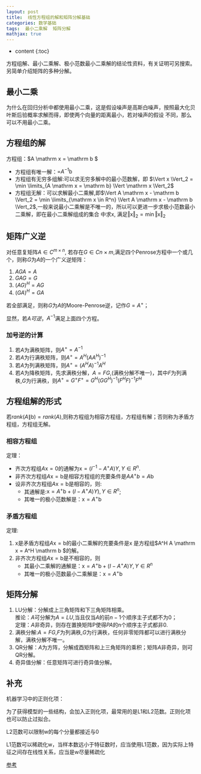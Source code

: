 ```yaml
---
layout: post
title:  线性方程组的解和矩阵分解基础
categories: 数学基础
tags:  最小二乘解  矩阵分解
mathjax: true
---
```


* content
{:toc}

方程组解、最小二乘解、极小范数最小二乘解的结论性资料，有关证明可另搜索。另简单介绍矩阵的多种分解。






## 最小二乘

为什么在回归分析中都使用最小二乘，这是假设噪声是高斯白噪声，按照最大化贝叶斯后验概率求解而得，即使两个向量的距离最小，若对噪声的假设
不同，那么可以不用最小二乘。

## 方程组的解

方程组：$A \mathrm x = \mathrm b $

* 方程组有唯一解：$\mathrm = A^{-1} \mathrm b$
* 方程组有无穷多组解:可以求无穷多解中的最小范数解，即 $\Vert x \Vert_2 = \min \limits_{A \mathrm x = \mathrm b} \Vert \mathrm x \Vert_2$
* 方程组无解：可以求解最小二乘解,即$\Vert A \mathrm x - \mathrm b \Vert_2 = \min \limits_{\mathrm x \in R^n}
\Vert A \mathrm x - \mathrm b \Vert_2$,一般来说最小二乘解是不唯一的，所以可以更进一步求极小范数最小二乘解，即在最小二乘解组成的集合
中求$\mathrm x$, 满足$\Vert \mathrm x \Vert_2 = \min \Vert \mathrm x \Vert_2$

## 矩阵广义逆

对任意复矩阵$A \in C^{m \times n}$, 若存在$G \in C{n \times m}$,满足四个Penrose方程中一个或几个，则称$G$为$A$的一个广义逆矩阵：

1. $AGA = A$
2. $GAG = G$
3. $(AG)^H = AG$
4. $(GA)^H = GA$

若全部满足，则称$G$为$A$的Moore-Penrose逆，记作$G = A^+$；

显然，若$A可逆$，$A^{-1}$满足上面四个方程。

### 加号逆的计算

1. 若$A$为满秩矩阵，则$A^+ = A^{-1}$
2. 若$A$为行满秩矩阵，则$A^+ = A^H(AA^H)^{-1}$
3. 若$A$为列满秩矩阵，则$A^+ = (A^HA)^{-1}A^H$
4. 若$A$为降秩矩阵，先求满秩分解，$A = FG$,(满秩分解不唯一)，其中$F$为列满秩,$G$为行满秩，则$A^+ = G^+F^+=G^H(GG^H)^{-1}(F^HF)^{-1}F^H$

## 方程组解的形式

若$rank(A\|\mathrm b) = rank(A)$,则称方程组为相容方程组，方程组有解；否则称为矛盾方程组，方程组无解。

### 相容方程组

定理：

* 齐次方程组$A \mathrm x = 0$的通解为$\mathrm x = (I^{-1}-A^+ A)Y, Y \in R^n$.
* 非齐次方程组$A\mathrm x = \mathrm b$是相容方程组的充要条件是$AA^+b=A\mathrm b$
* 设非齐次方程组$A\mathrm x = \mathrm b$是相容的，则:
	* 其通解是:$\mathrm x = A^+ \mathrm b + (I-A^+ A)Y), Y \in R^n$;
	* 其唯一的极小范数解是：$\mathrm x = A^+ \mathrm b$
	
### 矛盾方程组

定理:

1. $\mathrm x$是矛盾方程组$A \mathrm x = \mathrm b$的最小二乘解的充要条件是$\mathrm x$ 是方程组$A^H A \mathrm x = A^H \mathrm b $的解。
2. 非齐次方程组$A \mathrm x = \mathrm b$是不相容的，则
	* 其最小二乘解的通解是：$\mathrm x = A^+ \mathrm b + (I - A^+A)Y, Y \in R^n$
	* 其唯一的极小范数最小二乘解是：$\mathrm x = A^+\mathrm b$
	
## 矩阵分解

1. LU分解：分解成上三角矩阵和下三角矩阵相乘。<br/>
推论：$A$可分解为$A = LU$,当且仅当$A$的前$n-1$个顺序主子式都不为0；</br>
定理：$A$非奇异，则存在置换矩阵P使得$PA$的n个顺序主子式都非0.
2. 满秩分解:$A = FG$,$F$为列满秩,$G$为行满秩，任何非零矩阵都可以进行满秩分解，满秩分解不唯一。
3. QR分解：$A$为方阵，分解成酉矩阵和上三角矩阵的乘积；矩阵$A$非奇异，则可QR分解。
4. 奇异值分解：任意矩阵可进行奇异值分解。

## 补充

机器学习中的正则化项：

为了获得模型的一些结构，会加入正则化项，最常用的是L1和L2范数。正则化项也可以防止过拟合。

L2范数可以限制$\mathrm w$的每个分量都接近与0

L1范数可以稀疏化$\mathrm w$，当样本数远小于特征数时，应当使用L1范数，因为实际上特征之间存在线性关系，应当是$\mathrm w$尽量稀疏化

[参考](http://blog.csdn.net/qiao1245/article/details/53020882)

